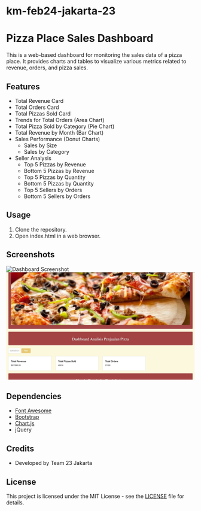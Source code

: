 ﻿# km-feb24-jakarta-23
 
# Pizza Place Sales Dashboard

This is a web-based dashboard for monitoring the sales data of a pizza place. It provides charts and tables to visualize various metrics related to revenue, orders, and pizza sales.

## Features
- Total Revenue Card
- Total Orders Card
- Total Pizzas Sold Card
- Trends for Total Orders (Area Chart)
- Total Pizza Sold by Category (Pie Chart)
- Total Revenue by Month (Bar Chart)
- Sales Performance (Donut Charts)
  - Sales by Size
  - Sales by Category
- Seller Analysis
  - Top 5 Pizzas by Revenue
  - Bottom 5 Pizzas by Revenue
  - Top 5 Pizzas by Quantity
  - Bottom 5 Pizzas by Quantity
  - Top 5 Sellers by Orders
  - Bottom 5 Sellers by Orders

## Usage
1. Clone the repository.
2. Open index.html in a web browser.

## Screenshots
![Dashboard Screenshot](/path/to/cc202429.png)
![alt text](https://github.com/Kampus-Merdeka-Software-Engineering/km-feb24-jakarta-23/blob/main/SampleFolder/202429.jpg.jpg?raw=true) 

## Dependencies
- [Font Awesome](https://cdnjs.cloudflare.com/ajax/libs/font-awesome/4.7.0/css/font-awesome.min.css)
- [Bootstrap](https://cdn.jsdelivr.net/npm/bootstrap@5.3.3/dist/js/bootstrap.bundle.min.js)
- [Chart.js](https://cdn.jsdelivr.net/npm/chart.js)
- jQuery

## Credits
- Developed by Team 23 Jakarta

## License
This project is licensed under the MIT License - see the [LICENSE](LICENSE) file for details.
